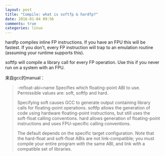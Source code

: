 ```yaml
---
layout: post
title: "Compile: what is softfp & hardfp?"
date: 2016-01-04 09:56
comments: true
categories: linux
---
```


hardfp compiles inline FP instructions.  If you have an FPU this will be fastest.  If you don't, every FP instruction will trap to an emulation routine (assuming your runtime supports this).

<!-- more -->

softfp will compile a library call for every FP operation.  Use this if you never run on a system with an FPU.


来自gcc的manual：

> -mfloat-abi=name       Specifies which floating-point ABI to use.  Permissible values are: soft, softfp and hard.
> 
> Specifying soft causes GCC to generate output containing library calls for floating-point operations.  softfp allows the generation of code using hardware floating-point instructions, but still uses the soft-float calling conventions.  hard allows generation of floating-point instructions and uses FPU-specific calling conventions.
> 
> The default depends on the specific target configuration.  Note that the hard-float and soft-float ABIs are not link-compatible; you must compile your entire program with the same ABI, and link with a compatible set of libraries.
